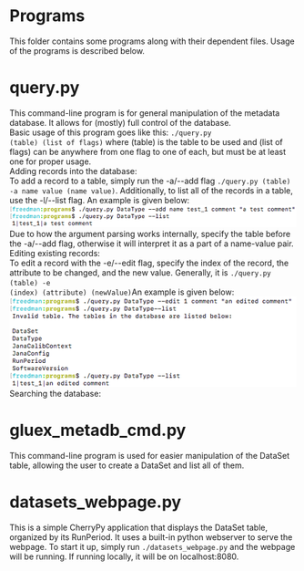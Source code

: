 # Programs
This folder contains some programs along with their dependent files. Usage of the programs is described below.

# query.py
This command-line program is for general manipulation of the metadata database. It allows for (mostly) full control of the database.
<br />Basic usage of this program goes like this: <code>./query.py (table) (list of flags)</code> where (table) is the table to be 
used and (list of flags) can be anywhere from one flag to one of each, but must be at least one for proper usage.
<br />Adding records into the database:<br />To add a record to a table, simply run the -a/--add flag <code>./query.py (table) -a name value (name value)</code>.
Additionally, to list all of the records in a table, use the -l/--list flag. An example is given below:<img src="imgs/add.png" /><br />
Due to how the argument parsing works internally, specify the table before the -a/--add flag, otherwise it will interpret it as a part of a name-value pair.
<br />Editing existing records:<br />To edit a record with the -e/--edit flag, specify the index of the record, the attribute to be changed, and the new value.
Generally, it is <code>./query.py (table) -e (index) (attribute) (newValue)</code>An example is given below:<img src="imgs/edit.png" />
<br />Searching the database:<br />

# gluex_metadb_cmd.py
This command-line program is used for easier manipulation of the DataSet table, allowing the user to create a DataSet and list all of them.

# datasets_webpage.py
This is a simple CherryPy application that displays the DataSet table, organized by its RunPeriod. It uses a built-in python webserver to serve the webpage.
To start it up, simply run <code>./datasets_webpage.py</code> and the webpage will be running. If running locally, it will be on localhost:8080.
